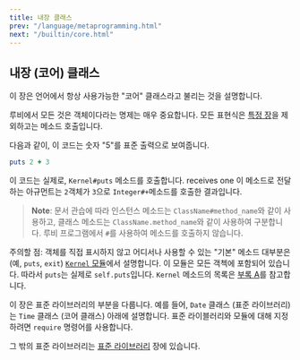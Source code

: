 ```yaml
---
title: 내장 클래스
prev: "/language/metaprogramming.html"
next: "/builtin/core.html"
---
```


## 내장 (코어) 클래스[](#built-in-core-classes)

이 장은 언어에서 항상 사용가능한
"코어" 클래스라고 불리는 것을 설명합니다.

루비에서 모든 것은 객체이다라는 명제는 매우 중요합니다.
모든 표현식은 [특정
장](language/control-expressions.md)을 제외하고는 메소드 호출입니다.

다음과 같이, 이 코드는 숫자 "5"를 표준 출력으로 보여줍니다.


```ruby
puts 2 + 3
```

이 코드는 실제로, `Kernel#puts` 메소드를 호출합니다. receives one
이 메소드로 전달하는 아규먼트는 `2`객체가 `3`으로 `Integer#+`메소드를 호출한 결과입니다.

> **Note**\: 문서 관습에 따라 인스턴스 메소드는
> `ClassName#method_name`와 같이 사용하고, 클래스 메소드는
> `ClassName.method_name`와 같이 사용하여 구분합니다. 루비 프로그램에서
> `#`를 사용하여 메소드를 호출하지 않습니다.

주의할 점: 객체를 직접 표시하지 않고
어디서나 사용할 수 있는 "기본" 메소드 대부분은 (예, `puts`, `exit`)
[`Kernel` 모듈](builtin/core.md#kernel)에서 설명합니다. 이 모듈은
모든 객첵에 포함되어 있습니다. 따라서 `puts`는 실제로 `self.puts`입니다.
`Kernel` 메소드의 목록은 [부록 A](appendix-a.md)를 참고합니다.

이 장은 표준 라이브러리의 부분을 다룹니다.
예를 들어, `Date` 클래스 (표준 라이브러리)는
`Time` 클래스 (코어 클래스) 아래에 설명합니다.
표준 라이블러리와 모듈에 대해 지정하려면
`require` 명령어를 사용합니다.

그 밖의 표준 라이브러리는 [표준
라이브러리](stdlib.md) 장에 있습니다.

